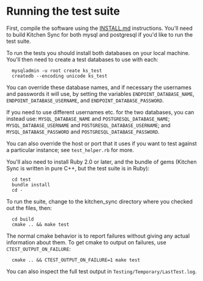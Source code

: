 Running the test suite
======================

First, compile the software using the [INSTALL.md](INSTALL.md) instructions.  You'll need
to build Kitchen Sync for both mysql and postgresql if you'd like to run the test suite.

To run the tests you should install both databases on your local machine.  You'll then need
to create a test databases to use with each:
```
  mysqladmin -u root create ks_test
  createdb --encoding unicode ks_test
```

You can override these database names, and if necessary the usernames and passwords it will
use, by setting the variables `ENDPOINT_DATABASE_NAME`, `ENDPOINT_DATABASE_USERNAME`, and
`ENDPOINT_DATABASE_PASSWORD`.

If you need to use different usernames etc. for the two databases, you can instead use:
`MYSQL_DATABASE_NAME` and `POSTGRESQL_DATABASE_NAME`;
`MYSQL_DATABASE_USERNAME` and `POSTGRESQL_DATABASE_USERNAME`;
and `MYSQL_DATABASE_PASSWORD` and `POSTGRESQL_DATABASE_PASSWORD`.

You can also override the host or port that it uses if you want to test against a particular
instance; see `test_helper.rb` for more.

You'll also need to install Ruby 2.0 or later, and the bundle of gems (Kitchen Sync is written
in pure C++, but the test suite is in Ruby):

```
  cd test
  bundle install
  cd -
```

To run the suite, change to the kitchen_sync directory where you checked out the files, then:

```
  cd build
  cmake .. && make test
```

The normal cmake behavior is to report failures without giving any actual information about
them.  To get cmake to output on failures, use `CTEST_OUTPUT_ON_FAILURE`:
```
  cmake .. && CTEST_OUTPUT_ON_FAILURE=1 make test
```

You can also inspect the full test output in `Testing/Temporary/LastTest.log`.
